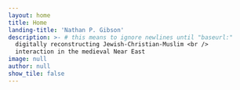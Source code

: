 ```yaml
---
layout: home
title: Home
landing-title: 'Nathan P. Gibson'
description: >- # this means to ignore newlines until "baseurl:"
  digitally reconstructing Jewish-Christian-Muslim <br /> 
  interaction in the medieval Near East
image: null
author: null
show_tile: false
---
```


